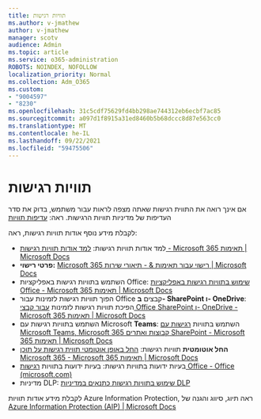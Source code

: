 ```yaml
---
title: תוויות רגישות
ms.author: v-jmathew
author: v-jmathew
manager: scotv
audience: Admin
ms.topic: article
ms.service: o365-administration
ROBOTS: NOINDEX, NOFOLLOW
localization_priority: Normal
ms.collection: Adm_O365
ms.custom:
- "9004597"
- "8230"
ms.openlocfilehash: 31c5cdf75629fd4bb298ae744312eb6ecbf7ac85
ms.sourcegitcommit: a097d1f8915a31ed8460b5b68dccc8d87e563cc0
ms.translationtype: MT
ms.contentlocale: he-IL
ms.lasthandoff: 09/22/2021
ms.locfileid: "59475506"
---
```

# <a name="sensitivity-labels"></a>תוויות רגישות

אם אינך רואה את התווית רגישות שאתה מצפה לראות עבור משתמש, בדוק את סדר העדיפות של מדיניות תוויות הרגישות. ראה: [עדיפות תוויות](https://docs.microsoft.com/microsoft-365/compliance/sensitivity-labels)

לקבלת מידע נוסף אודות תוויות רגישות, ראה:

- למד אודות תוויות רגישות: [למד אודות תוויות רגישות - Microsoft 365 תאימות | Microsoft Docs](https://docs.microsoft.com/microsoft-365/compliance/sensitivity-labels)
- **פרטי רישוי:** [Microsoft 365 רישוי עבור תאימות & - תיאורי שירות | Microsoft Docs](https://docs.microsoft.com/office365/servicedescriptions/microsoft-365-service-descriptions/microsoft-365-tenantlevel-services-licensing-guidance/microsoft-365-security-compliance-licensing-guidance#information-protection)
- השתמש בתוויות רגישות באפליקציות Office: [שימוש בתוויות רגישות באפליקציות Office - Microsoft 365 תאימות | Microsoft Docs](https://docs.microsoft.com/microsoft-365/compliance/sensitivity-labels-office-apps)
- הפוך תוויות רגישות לזמינות עבור Office קבצים **ב- SharePoint ו- OneDrive**: הפיכת תוויות רגישות לזמינות [עבור קבצי Office SharePoint ו- OneDrive - Microsoft 365 תאימות | Microsoft Docs](https://docs.microsoft.com/microsoft-365/compliance/sensitivity-labels-sharepoint-onedrive-files)
- השתמש בתוויות רגישות עם Microsoft **Teams**: השתמש בתוויות [רגישות עם Microsoft Teams, Microsoft 365 קבוצות ואתרים SharePoint - Microsoft 365 תאימות | Microsoft Docs](https://docs.microsoft.com/microsoft-365/compliance/sensitivity-labels-teams-groups-sites)
- **החל אוטומטית** תוויות רגישות: [החל באופן אוטומטי תווית רגישות על תוכן Microsoft 365 - Microsoft 365 תאימות | Microsoft Docs](https://docs.microsoft.com/microsoft-365/compliance/apply-sensitivity-label-automatically)
- בעיות ידועות בתוויות רגישות: בעיות ידועות בתוויות [רגישות Office - Office (microsoft.com)](https://support.microsoft.com/office/known-issues-with-sensitivity-labels-in-office-b169d687-2bbd-4e21-a440-7da1b2743edc)
- מדיניות DLP: [שימוש בתוויות רגישות כתנאים במדיניות DLP](https://docs.microsoft.com/microsoft-365/compliance/dlp-sensitivity-label-as-condition) 

לקבלת מידע אודות תוויות Azure Information Protection, ראה תיוג, סיווג והגנה של [Azure Information Protection (AIP) | Microsoft Docs](https://docs.microsoft.com/azure/information-protection/aip-classification-and-protection)
